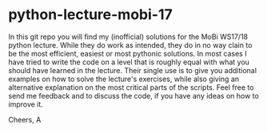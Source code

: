 # python-lecture-mobi-17
In this git repo you will find my (inofficial) solutions for the MoBi WS17/18 python lecture. 
While they do work as intended, they do in no way clain to be the most efficient, easiest or most pythonic solutions. In most cases I have tried to write the code on a level that is roughly equal with what you should have learned in the lecture.
Their single use is to give you additional examples on how to solve the lecture's exercises, while also giving an alternative explanation on the most critical parts of the scripts. 
Feel free to send me feedback and to discuss the code, if you have any ideas on how to improve it.

Cheers, A
